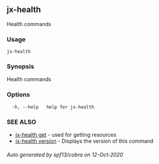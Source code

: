 ## jx-health

Health commands

### Usage

```
jx-health
```

### Synopsis

Health commands

### Options

```
  -h, --help   help for jx-health
```

### SEE ALSO

* [jx-health get](jx-health_get.md)	 - used for getting resources
* [jx-health version](jx-health_version.md)	 - Displays the version of this command

###### Auto generated by spf13/cobra on 12-Oct-2020
